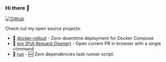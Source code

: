 ### Hi there 👋

[![Github](https://img.shields.io/github/followers/wowu?label=Follow&style=social)](https://github.com/wowu)

Check out my open source projects:

- 🐳 [docker-rollout](https://github.com/wowu/docker-rollout) - Zero-downtime deployment for Docker Compose
- 🚀 [pro (Pull Request Opener)](https://github.com/wowu/pro) - Open current PR in browser with a single command
- 📝 [run](https://github.com/wowu/run) - 🆕 Zero dependencies task runner script.

<!--
**wowu/wowu** is a ✨ _special_ ✨ repository because its `README.md` (this file) appears on your GitHub profile.

Here are some ideas to get you started:

- 🔭 I’m currently working on ...
- 🌱 I’m currently learning ...
- 👯 I’m looking to collaborate on ...
- 🤔 I’m looking for help with ...
- 💬 Ask me about ...
- 📫 How to reach me: ...
- 😄 Pronouns: ...
- ⚡ Fun fact: ...
-->
